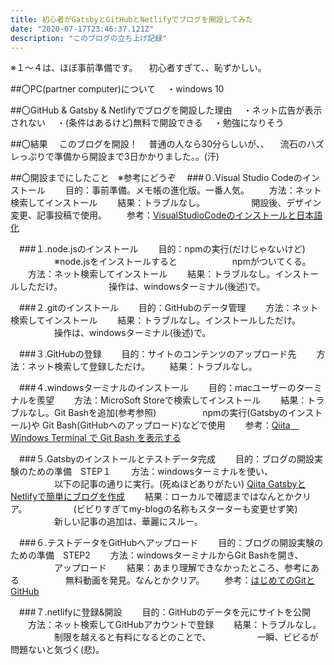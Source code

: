 ```yaml
---
title: 初心者がGatsbyとGitHubとNetlifyでブログを開設してみた
date: "2020-07-17T23:46:37.121Z"
description: "このブログの立ち上げ記録"
---
```


※１～４は、ほぼ事前準備です。
　初心者すぎて、、恥ずかしい。

##〇PC(partner computer)について
　・windows 10

##〇GitHub & Gatsby & Netlifyでブログを開設した理由
　・ネット広告が表示されない
　・(条件はあるけど)無料で開設できる
　・勉強になりそう

##〇結果
　このブログを開設！
　普通の人なら30分らしいが、、
　流石のハズレっぷりで準備から開設まで3日かかりました。。(汗)

##〇開設までにしたこと　※参考にどうぞ
　###０.Visual Studio Codeのインストール
　　目的：事前準備。メモ帳の進化版。一番人気。
　　方法：ネット検索してインストール
　　結果：トラブルなし。
　　　　　開設後、デザイン変更、記事投稿で使用。
　　参考：[VisualStudioCodeのインストールと日本語化](https://breezegroup.co.jp/201904/visualstudiocode/)

　###１.node.jsのインストール
　　目的：npmの実行(だけじゃないけど)
　　　　　※node.jsをインストールすると
　　　　　　npmがついてくる。
　　方法：ネット検索してインストール
　　結果：トラブルなし。インストールしただけ。
　　　　　操作は、windowsターミナル(後述)で。

　###２.gitのインストール
　　目的：GitHubのデータ管理
　　方法：ネット検索してインストール
　　結果：トラブルなし。インストールしただけ。
　　　　　操作は、windowsターミナル(後述)で。

　###３.GitHubの登録
　　目的：サイトのコンテンツのアップロード先
　　方法：ネット検索して登録しただけ。
　　結果：トラブルなし。

　###４.windowsターミナルのインストール
　　目的：macユーザーのターミナルを羨望
　　方法：MicroSoft Storeで検索してインストール
　　結果：トラブルなし。Git Bashを追加(参考参照)
　　　　　npmの実行(Gatsbyのインストール)や
         Git Bash(GitHubへのアップロード)などで使用
　　参考：[Qiita　Windows Terminal で Git Bash を表示する](https://qiita.com/yokra9/items/bdd0882268b308cf22ca)

　###５.Gatsbyのインストールとテストデータ完成
　　目的：ブログの開設実験のための準備　STEP１
　　方法：windowsターミナルを使い、
　　　　　以下の記事の通りに実行。(死ぬほどありがたい)
         [Qiita GatsbyとNetlifyで簡単にブログを作成](https://qiita.com/k-penguin-sato/items/7554e5e7e90aa10ae225)
　　結果：ローカルで確認まではなんとかクリア。
　　　　　(ビビりすぎてmy-blogの名称もスターターも変更せず笑)
　　　　　新しい記事の追加は、華麗にスルー。

　###６.テストデータをGitHubへアップロード
　　目的：ブログの開設実験のための準備　STEP2
　　方法：windowsターミナルからGit Bashを開き、
　　　　　アップロード
　　結果：あまり理解できなかったところ、参考にある
　　　　　無料動画を発見。なんとかクリア。
　　参考：[はじめてのGitとGitHub](https://www.udemy.com/course/intro_git/)

　###７.netlifyに登録&開設
　　目的：GitHubのデータを元にサイトを公開
　　方法：ネット検索してGitHubアカウントで登録
　　結果：トラブルなし。
　　　　　制限を越えると有料になるとのことで、
　　　　　一瞬、ビビるが問題ないと気づく(悲)。











